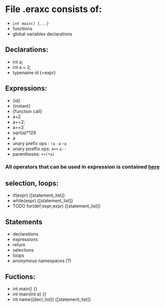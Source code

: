 # File .eraxc consists of:

- `int main() {...}`
- functions
- global variables declarations

## Declarations:
- int a;
- int a = 2;
- typename id {=expr}

## Expressions:
- {id}
- {instant}
- {function call}
- a+2
- a+=2;
- a==2
- sqrt(a)*129
- a
- unary prefix ops : `!a` `-a` `~a`
- unary postfix ops: `a++` `a--`
- parentheses: `++(*a)`

### All operators that can be used in expression is contained [here](operators.md) 

## selection, loops:

- if(expr) {[statement_list]}
- while(expr) {[statement_list]}
- TODO for(def;expr;expr) {[statement_list]}

## Statements

- declarations
- expressions
- return
- selections
- loops
- anonymous namespaces (?)

## Fuctions:

- int main() {}
- int main(int a) {}
- int name([decl_list]) {[statement_list]}

